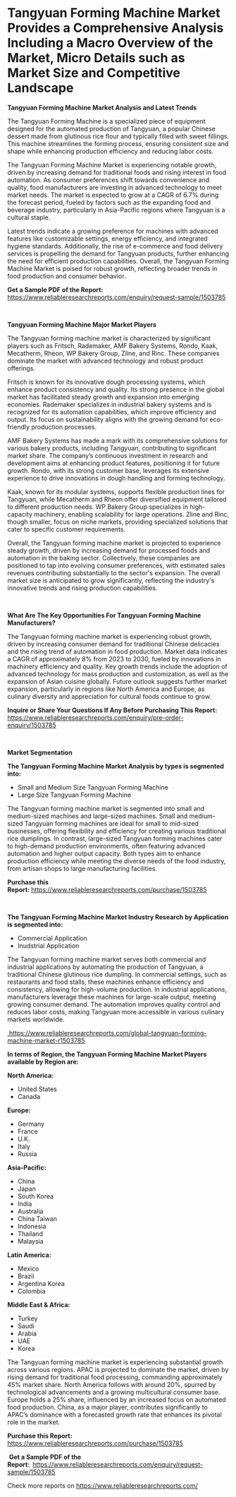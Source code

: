 <p><h1>Tangyuan Forming Machine Market Provides a Comprehensive Analysis Including a Macro Overview of the Market, Micro Details such as Market Size and Competitive Landscape</h1></p><p><strong>Tangyuan Forming Machine Market Analysis and Latest Trends</strong></p>
<p><p>The Tangyuan Forming Machine is a specialized piece of equipment designed for the automated production of Tangyuan, a popular Chinese dessert made from glutinous rice flour and typically filled with sweet fillings. This machine streamlines the forming process, ensuring consistent size and shape while enhancing production efficiency and reducing labor costs.</p><p>The Tangyuan Forming Machine Market is experiencing notable growth, driven by increasing demand for traditional foods and rising interest in food automation. As consumer preferences shift towards convenience and quality, food manufacturers are investing in advanced technology to meet market needs. The market is expected to grow at a CAGR of 6.7% during the forecast period, fueled by factors such as the expanding food and beverage industry, particularly in Asia-Pacific regions where Tangyuan is a cultural staple.</p><p>Latest trends indicate a growing preference for machines with advanced features like customizable settings, energy efficiency, and integrated hygiene standards. Additionally, the rise of e-commerce and food delivery services is propelling the demand for Tangyuan products, further enhancing the need for efficient production capabilities. Overall, the Tangyuan Forming Machine Market is poised for robust growth, reflecting broader trends in food production and consumer behavior.</p></p>
<p><strong>Get a Sample PDF of the Report:&nbsp;</strong> <a href="https://www.reliableresearchreports.com/enquiry/request-sample/1503785?utm_campaign=2957&utm_medium=2&utm_source=Github&utm_content=ia&utm_term=23032025&utm_id=tangyuan-forming-machine">https://www.reliableresearchreports.com/enquiry/request-sample/1503785</a></p>
<p>&nbsp;</p>
<p><strong>Tangyuan Forming Machine Major Market Players</strong></p>
<p><p>The Tangyuan forming machine market is characterized by significant players such as Fritsch, Rademaker, AMF Bakery Systems, Rondo, Kaak, Mecatherm, Rheon, WP Bakery Group, Zline, and Rinc. These companies dominate the market with advanced technology and robust product offerings.</p><p>Fritsch is known for its innovative dough processing systems, which enhance product consistency and quality. Its strong presence in the global market has facilitated steady growth and expansion into emerging economies. Rademaker specializes in industrial bakery systems and is recognized for its automation capabilities, which improve efficiency and output. Its focus on sustainability aligns with the growing demand for eco-friendly production processes.</p><p>AMF Bakery Systems has made a mark with its comprehensive solutions for various bakery products, including Tangyuan, contributing to significant market share. The company’s continuous investment in research and development aims at enhancing product features, positioning it for future growth. Rondo, with its strong customer base, leverages its extensive experience to drive innovations in dough handling and forming technology.</p><p>Kaak, known for its modular systems, supports flexible production lines for Tangyuan, while Mecatherm and Rheon offer diversified equipment tailored to different production needs. WP Bakery Group specializes in high-capacity machinery, enabling scalability for large operations. Zline and Rinc, though smaller, focus on niche markets, providing specialized solutions that cater to specific customer requirements.</p><p>Overall, the Tangyuan forming machine market is projected to experience steady growth, driven by increasing demand for processed foods and automation in the baking sector. Collectively, these companies are positioned to tap into evolving consumer preferences, with estimated sales revenues contributing substantially to the sector's expansion. The overall market size is anticipated to grow significantly, reflecting the industry's innovative trends and rising production capabilities.</p></p>
<p>&nbsp;</p>
<p><strong>What Are The Key Opportunities For Tangyuan Forming Machine Manufacturers?</strong></p>
<p><p>The Tangyuan forming machine market is experiencing robust growth, driven by increasing consumer demand for traditional Chinese delicacies and the rising trend of automation in food production. Market data indicates a CAGR of approximately 8% from 2023 to 2030, fueled by innovations in machinery efficiency and quality. Key growth trends include the adoption of advanced technology for mass production and customization, as well as the expansion of Asian cuisine globally. Future outlook suggests further market expansion, particularly in regions like North America and Europe, as culinary diversity and appreciation for cultural foods continue to grow.</p></p>
<p><strong>Inquire or Share Your Questions If Any Before Purchasing This Report:</strong> <a href="https://www.reliableresearchreports.com/enquiry/pre-order-enquiry/1503785?utm_campaign=2957&utm_medium=2&utm_source=Github&utm_content=ia&utm_term=23032025&utm_id=tangyuan-forming-machine">https://www.reliableresearchreports.com/enquiry/pre-order-enquiry/1503785</a></p>
<p>&nbsp;</p>
<p><strong>Market Segmentation</strong></p>
<p><strong>The Tangyuan Forming Machine Market Analysis by types is segmented into:</strong></p>
<p><ul><li>Small and Medium Size Tangyuan Forming Machine</li><li>Large Size Tangyuan Forming Machine</li></ul></p>
<p><p>The Tangyuan forming machine market is segmented into small and medium-sized machines and large-sized machines. Small and medium-sized Tangyuan forming machines are ideal for small to mid-sized businesses, offering flexibility and efficiency for creating various traditional rice dumplings. In contrast, large-sized Tangyuan forming machines cater to high-demand production environments, often featuring advanced automation and higher output capacity. Both types aim to enhance production efficiency while meeting the diverse needs of the food industry, from artisan shops to large manufacturing facilities.</p></p>
<p><strong>Purchase this Report:&nbsp;</strong><a href="https://www.reliableresearchreports.com/purchase/1503785?utm_campaign=2957&utm_medium=2&utm_source=Github&utm_content=ia&utm_term=23032025&utm_id=tangyuan-forming-machine">https://www.reliableresearchreports.com/purchase/1503785</a></p>
<p>&nbsp;</p>
<p><strong>The Tangyuan Forming Machine Market Industry Research by Application is segmented into:</strong></p>
<p><ul><li>Commercial Application</li><li>Inudstrial Application</li></ul></p>
<p><p>The Tangyuan forming machine market serves both commercial and industrial applications by automating the production of Tangyuan, a traditional Chinese glutinous rice dumpling. In commercial settings, such as restaurants and food stalls, these machines enhance efficiency and consistency, allowing for high-volume production. In industrial applications, manufacturers leverage these machines for large-scale output, meeting growing consumer demand. The automation improves quality control and reduces labor costs, making Tangyuan more accessible in various culinary markets worldwide.</p></p>
<p><a href="https://www.reliableresearchreports.com/global-tangyuan-forming-machine-market-r1503785?utm_campaign=2957&utm_medium=2&utm_source=Github&utm_content=ia&utm_term=23032025&utm_id=tangyuan-forming-machine">&nbsp;https://www.reliableresearchreports.com/global-tangyuan-forming-machine-market-r1503785</a></p>
<p><strong>In terms of Region, the Tangyuan Forming Machine Market Players available by Region are:</strong></p>
<p>
    <p> <strong> North America: </strong>
        <ul>
            <li>United States</li>
            <li>Canada</li>
        </ul>
        </p> 
    <p> <strong> Europe: </strong>
        <ul>
            <li>Germany</li>
            <li>France</li>
            <li>U.K.</li>
            <li>Italy</li>
            <li>Russia</li>
        </ul>
        </p> 
    <p> <strong> Asia-Pacific: </strong>
        <ul>
            <li>China</li>
            <li>Japan</li>
            <li>South Korea</li>
            <li>India</li>
            <li>Australia</li>
            <li>China Taiwan</li>
            <li>Indonesia</li>
            <li>Thailand</li>
            <li>Malaysia</li>
        </ul>
        </p> 
    <p> <strong> Latin America: </strong>
        <ul>
            <li>Mexico</li>
            <li>Brazil</li>
            <li>Argentina Korea</li>
            <li>Colombia</li>
        </ul>
        </p> 
    <p> <strong> Middle East & Africa: </strong>
        <ul>
            <li>Turkey</li>
            <li>Saudi</li>
            <li>Arabia</li>
            <li>UAE</li>
            <li>Korea</li>
        </ul>
    </p>
    </p>
<p><p>The Tangyuan forming machine market is experiencing substantial growth across various regions. APAC is projected to dominate the market, driven by rising demand for traditional food processing, commanding approximately 45% market share. North America follows with around 20%, spurred by technological advancements and a growing multicultural consumer base. Europe holds a 25% share, influenced by an increased focus on automated food production. China, as a major player, contributes significantly to APAC’s dominance with a forecasted growth rate that enhances its pivotal role in the market.</p></p>
<p><strong>Purchase this Report: </strong><a href="https://www.reliableresearchreports.com/purchase/1503785?utm_campaign=2957&utm_medium=2&utm_source=Github&utm_content=ia&utm_term=23032025&utm_id=tangyuan-forming-machine">https://www.reliableresearchreports.com/purchase/1503785</a></p>
<p>&nbsp;<strong>Get a Sample PDF of the Report:&nbsp;&nbsp;</strong><a href="https://www.reliableresearchreports.com/enquiry/request-sample/1503785?utm_campaign=2957&utm_medium=2&utm_source=Github&utm_content=ia&utm_term=23032025&utm_id=tangyuan-forming-machine">https://www.reliableresearchreports.com/enquiry/request-sample/1503785</a></p>
<p><strong></strong></p>
<p>Check more reports on <a href="https://www.reliableresearchreports.com/?utm_campaign=2957&utm_medium=2&utm_source=Github&utm_content=ia&utm_term=23032025&utm_id=tangyuan-forming-machine">https://www.reliableresearchreports.com/</a></p>